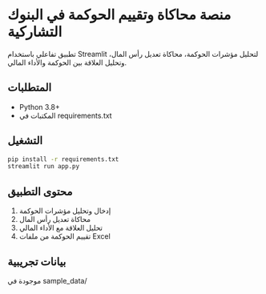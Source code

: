 # منصة محاكاة وتقييم الحوكمة في البنوك التشاركية

تطبيق تفاعلي باستخدام Streamlit لتحليل مؤشرات الحوكمة، محاكاة تعديل رأس المال، وتحليل العلاقة بين الحوكمة والأداء المالي.

## المتطلبات

- Python 3.8+
- المكتبات في requirements.txt

## التشغيل

```bash
pip install -r requirements.txt
streamlit run app.py
```

## محتوى التطبيق

1. إدخال وتحليل مؤشرات الحوكمة
2. محاكاة تعديل رأس المال
3. تحليل العلاقة مع الأداء المالي
4. تقييم الحوكمة من ملفات Excel

## بيانات تجريبية

موجودة في sample_data/
